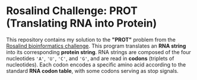# Rosalind Challenge: PROT (Translating RNA into Protein)
This repository contains my solution to the **"PROT"** problem from the [Rosalind bioinformatics challenge](https://rosalind.info/problems/prot/).
This program translates an **RNA string** into its corresponding **protein string**. RNA strings are composed of the four nucleotides `'A'`, `'U'`, `'C'`, and `'G'`, and are read in **codons** (triplets of nucleotides). Each codon encodes a specific amino acid according to the standard **RNA codon table**, with some codons serving as stop signals.
